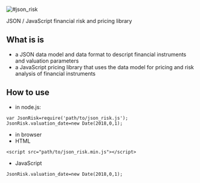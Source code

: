 ![#json_risk](pics/logo.png)

JSON / JavaScript financial risk and pricing library

## What is is
- a JSON data model and data format to descript financial instruments and valuation parameters
- a JavaScript pricing library that uses the data model for pricing and risk analysis of financial instruments

## How to use
- in node.js:
```
var JsonRisk=require('path/to/json_risk.js');
JsonRisk.valuation_date=new Date(2018,0,1);

```
- in browser
 - HTML
```
<script src="path/to/json_risk.min.js"></script>
```
 - JavaScript
```
JsonRisk.valuation_date=new Date(2018,0,1);
```
